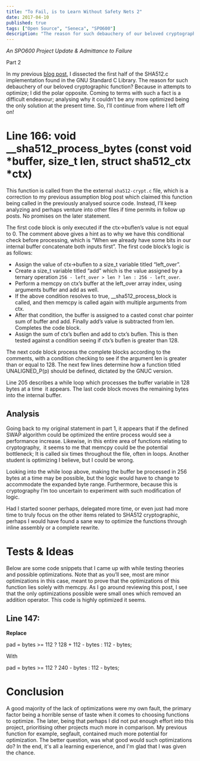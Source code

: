 ```yaml
---
title: "To Fail, is to Learn Without Safety Nets 2"
date: 2017-04-10
published: true
tags: ["Open Source", "Seneca", "SPO600"]
description: "The reason for such debauchery of our beloved cryptographic function? Because in attempts to optimize; I did the polar opposite. Coming to terms with such a fact is a difficult endeavour; analysing why it couldn’t be any more optimized being the only solution at the present time. So, I’ll continue from where I left off on!"
---
```


_An SPO600 Project Update & Admittance to Failure_

Part 2

In my previous [blog post](http://raygervais.ca/to-fail-is-to-learn-without-safety-nets/), I dissected the first half of the SHA512.c implementation found in the GNU Standard C Library. The reason for such debauchery of our beloved cryptographic function? Because in attempts to optimize; I did the polar opposite. Coming to terms with such a fact is a difficult endeavour; analysing why it couldn’t be any more optimized being the only solution at the present time. So, I’ll continue from where I left off on!

# Line 166: void __sha512_process_bytes (const void *buffer, size_t len, struct sha512_ctx *ctx)

This function is called from the the external `sha512-crypt.c` file, which is a correction to my previous assumption blog post which claimed this function being called in the previously analysed source code. Instead, I’ll keep analyzing and perhaps venture into other files if time permits in follow up posts. No promises on the later statement.

The first code block is only executed if the ctx->buflen’s value is not equal to 0. The comment above gives a hint as to why we have this conditional check before processing, which is “When we already have some bits in our internal buffer concatenate both inputs first”. The first code block’s logic is as follows:

- Assign the value of ctx->buflen to a size_t variable titled “left_over”.
- Create a size_t variable titled “add” which is the value assigned by a ternary operation `256 - left_over > len ? len : 256 - left_over`.
- Perform a memcpy on ctx’s buffer at the left_over array index, using arguments buffer and add as well.
- If the above condition resolves to true, __sha512_process_block is called, and then memcpy is called again with multiple arguments from ctx.
- After that condition, the buffer is assigned to a casted const char pointer sum of buffer and add. Finally add’s value is subtracted from len. Completes the code block.
- Assign the sum of ctx’s buflen and add to ctx’s buflen. This is then tested against a condition seeing if ctx’s buflen is greater than 128.

The next code block process the complete blocks according to the comments, with a condition checking to see if the argument len is greater than or equal to 128. The next few lines determine how a function titled UNALIGNED_P(p) should be defined, dictated by the GNUC version.

Line 205 describes a while loop which processes the buffer variable in 128 bytes at a time  it appears. The last code block moves the remaining bytes into the internal buffer.

## Analysis

Going back to my original statement in part 1, it appears that if the defined SWAP algorithm could be optimized the entire process would see a performance increase. Likewise, in this entire area of functions relating to cryptography,  it seems to me that memcpy could be the potential bottleneck; It is called six times throughout the file, often in loops. Another student is optimizing I believe, but I could be wrong.

Looking into the while loop above, making the buffer be processed in 256 bytes at a time may be possible, but the logic would have to change to accommodate the expanded byte range. Furthermore, because this is cryptography I’m too uncertain to experiment with such modification of logic.

Had I started sooner perhaps, delegated more time, or even just had more time to truly focus on the other items related to SHA512 cryptographic, perhaps I would have found a sane way to optimize the functions through inline assembly or a complete rewrite.

# Tests & Ideas

Below are some code snippets that I came up with while testing theories and possible optimizations. Note that as you’ll see, most are minor optimizations in this case, meant to prove that the optimizations of this function lies solely with memcpy. As I go around reviewing this post, I see that the only optimizations possible were small ones which removed an addition operator. This code is highly optimized it seems.

## Line 147:

**Replace**

 
pad = bytes >= 112 ? 128 + 112 - bytes : 112 - bytes;

With

pad = bytes >= 112 ? 240 - bytes : 112 - bytes;

# Conclusion

A good majority of the lack of optimizations were my own fault, the primary factor being a horrible sense of taste when it comes to choosing functions to optimize. The later, being that perhaps I did not put enough effort into this project, prioritising other projects much more in comparison. My previous function for example, segfault, contained much more potential for optimization. The better question, was what good would such optimizations do? In the end, it's all a learning experience, and I'm glad that I was given the chance.

